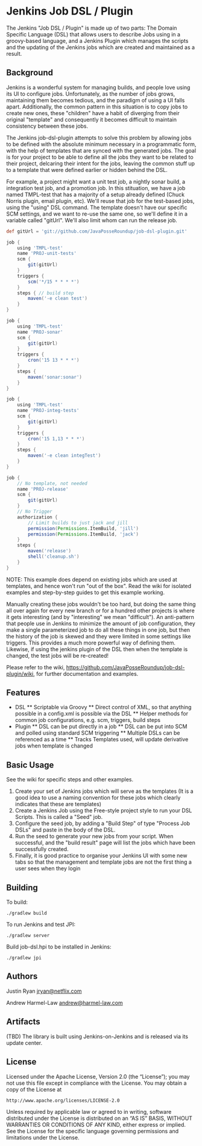 Jenkins Job DSL / Plugin
========================

The Jenkins "Job DSL / Plugin" is made up of two parts: The Domain Specific Language (DSL) that allows users to
describe Jobs using in a groovy-based language, and a Jenkins Plugin which manages the scripts and the updating of the
Jenkins jobs which are created and maintained as a result.

Background
----------
Jenkins is a wonderful system for managing builds, and people love using its UI to configure jobs.  Unfortunately, as
the number of jobs grows, maintaining them becomes tedious, and the paradigm of using a UI falls apart. Additionally,
the common pattern in this situation is to copy jobs to create new ones, these "children" have a habit of
diverging from their original "template" and consequently it becomes difficult to maintain consistency between these jobs.

The Jenkins job-dsl-plugin attempts to solve this problem by allowing jobs to be defined with the absolute minimum
necessary in a programmatic form, with the help of templates that are synced with the generated jobs.  The goal is for 
your project to be able to define all the jobs they want to be related to their project, delcaring their intent for the 
jobs, leaving the common stuff up to a template that were defined earlier or hidden behind the DSL.

For example, a project might want a unit test job, a nightly sonar build, a integration test job, and a promotion job.
In this stituation, we have a job named TMPL-test that has a majority of a setup already defined (Chuck Norris plugin, 
email plugin, etc). We'll reuse that job for the test-based jobs, using the "using" DSL command. The template doesn't
have our specific SCM settings, and we want to re-use the same one, so we'll define it in a variable called "gitUrl". 
We'll also limit whom can run the release job.

```groovy
def gitUrl = 'git://github.com/JavaPosseRoundup/job-dsl-plugin.git'

job {
    using 'TMPL-test'
    name 'PROJ-unit-tests'
    scm {
        git(gitUrl)
    }
    triggers {
        scm('*/15 * * * *')
    }
    steps { // build step
        maven('-e clean test')
    }
}

job {
    using 'TMPL-test'
    name 'PROJ-sonar'
    scm {
        git(gitUrl)
    }
    triggers {
        cron('15 13 * * *')
    }
    steps {
        maven('sonar:sonar')
    }
}

job {
    using 'TMPL-test'
    name 'PROJ-integ-tests'
    scm {
        git(gitUrl)
    }
    triggers {
        cron('15 1,13 * * *')
    }
    steps {
        maven('-e clean integTest')
    }
}

job {
    // No template, not needed
    name 'PROJ-release'
    scm {
        git(gitUrl)
    }
    // No Trigger
    authorization { 
        // Limit builds to just jack and jill
        permission(Permissions.ItemBuild, 'jill')
        permission(Permissions.ItemBuild, 'jack')
    }
    steps { 
        maven('release')
        shell('cleanup.sh')
    }
}
```

NOTE: This example does depend on existing jobs which are used at templates, and hence won't run "out of the box". Read 
the wiki for isolated examples and step-by-step guides to get this example working.

Manually creating these jobs wouldn't be too hard, but doing the same thing all over again for every new branch or for
a hundred other projects is where it gets interesting (and by "interesting" we mean "difficult"). An anti-pattern that 
people use in Jenkins to minimize the amount of job configuration, they make a single parameterized job to do all these 
things in one job, but then the history of the job is skewed and they were limited in some settings like triggers. This
provides a much more powerful way of defining them. Likewise, if using the jenkins plugin of the DSL then when the 
template is changed, the test jobs will be re-created! 

Please refer to the wiki, https://github.com/JavaPosseRoundup/job-dsl-plugin/wiki, for further documentation and examples.

Features
--------
* DSL
** Scriptable via Groovy
** Direct control of XML, so that anything possible in a config.xml is possible via the DSL
** Helper methods for common job configurations, e.g. scm, triggers, build steps
* Plugin
** DSL can be put directly in a job
** DSL can be put into SCM and polled using standard SCM triggering
** Multiple DSLs can be referenced as a time
** Tracks Templates used, will update derivative jobs when template is changed

Basic Usage
-----
See the wiki for specific steps and other examples.

1. Create your set of Jenkins jobs which will serve as the templates (It is a good idea to use a naming convention for
these jobs which clearly indicates that these are templates)
2. Create a Jenkins Job using the Free-style project style to run your DSL Scripts. This is called a "Seed" job.
3. Configure the seed job, by adding a "Build Step" of type "Process Job DSLs" and paste in the body of the DSL.
4. Run the seed to generate your new jobs from your script. When successful, and the "build result" page will
list the jobs which have been successfully created.
5. Finally, it is good practice to organise your Jenkins UI with some new tabs so that the management and template
jobs are not the first thing a user sees when they login

Building
--------
To build:

    ./gradlew build

To run Jenkins and test JPI:

    ./gradlew server

Build job-dsl.hpi to be installed in Jenkins:

    ./gradlew jpi

Authors
------
Justin Ryan <jryan@netflix.com>

Andrew Harmel-Law <andrew@harmel-law.com>

Artifacts
---------
(TBD) The library is built using Jenkins-on-Jenkins and is released via its update center.

License
-------
Licensed under the Apache License, Version 2.0 (the “License”); you may not use this file except in compliance with the
License. You may obtain a copy of the License at

    http://www.apache.org/licenses/LICENSE-2.0

Unless required by applicable law or agreed to in writing, software distributed under the License is distributed on an
“AS IS” BASIS, WITHOUT WARRANTIES OR CONDITIONS OF ANY KIND, either express or implied. See the License for the specific
 language governing permissions and limitations under the License.
